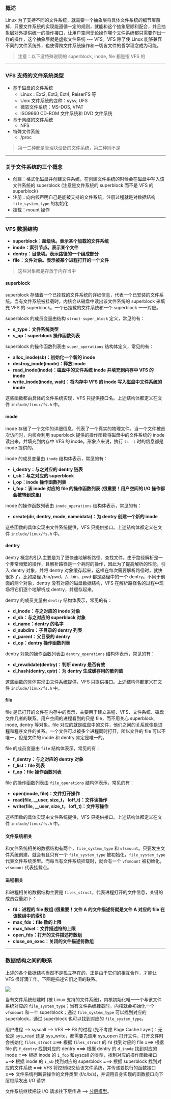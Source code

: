 ### 概述

Linux 为了支持不同的文件系统，就需要一个抽象层将具体文件系统的细节屏蔽掉，只要文件系统的实现能遵循一定的规则，就能和这个抽象层顺利配合，并且抽象层对外提供统一的操作接口，让用户空间无论操作哪个文件系统都只需要作出一样的操作，这个抽象层就是虚拟文件系统 --- VFS。VFS 除了使 Linux 能够兼容不同的文件系统外，也使得跨文件系统操作和一切皆文件的哲学理念成为可能。

> 注意：以下没特殊说明的 superblock, inode, file 都是指 VFS 的

---

### VFS 支持的文件系统类型

- 基于磁盘的文件系统
  - Linux：Ext2, Ext3, Ext4, ReiserFS 等
  - Unix 文件系统的变种：sysv, UFS
  - 微软文件系统：MS-DOS, VFAT
  - ISO9660 CD-ROM 文件系统和 DVD 文件系统
- 基于网络的文件系统
  - NFS
- 特殊文件系统
  - /proc

> 第一二种都是管理块设备的文件系统，第三种则不是

---

### 关于文件系统的三个概念

- 创建：格式化磁盘并创建文件系统，在创建文件系统的时候会在磁盘中写入该文件系统的 superblock (注意是文件系统的 superblock 而不是 VFS 的 superblock)
- 注册：向内核声明自己是能被支持的文件系统，注册过程就是对数据结构 `file_system_type` 的初始化
- 挂载：mount 操作

---

### VFS 数据结构

- **superblock：超级块。表示某个加载的文件系统**
- **inode：索引节点。表示某个文件**
- **dentry：目录项。表示路径的一个组成部分**
- **file：文件对象。表示被某个进程打开的一个文件**

> 这些对象都是存放于内存当中

#### superblock

superblock 存储着一个已挂载的文件系统的详细信息，代表一个已安装的文件系统。当有文件系统被挂载时，内核会从磁盘中读出该文件系统的 superblock 来填充 VFS 的 superblock。一个已挂载的文件系统和一个 superblock 一一对应。

superblock 的成员变量由结构 `struct super_block` 定义，常见的有：

- **s_type：文件系统类型**
- **s_op：superblock 操作函数列表**

superblock 的操作函数列表由 `super_operations` 结构体定义，常见的有：

- **alloc_inode(sb)：初始化一个新的 inode**
- **destroy_inode(inode)：释放 inode**
- **read_inode(inode)：磁盘中的文件系统 inode 并填充到内存中 VFS 的 inode**
- **write_inode(inode, wait)：将内存中 VFS 的 inode 写入磁盘中文件系统的 inode**

这些函数都由具体的文件系统实现，VFS 只提供接口名。上述结构体都定义在文件 `include/linux/fs.h` 中。

#### inode

inode 存储了一个文件的详细信息，代表了一个真实的物理文件。当一个文件被首次访问时，内核会利用 superblock 提供的操作函数将磁盘中的文件系统的 inode 读出来，并填充到内存中 VFS 的 inode。形象点来说，执行 `ls -l` 时的信息都是 inode 提供的。

inode 的成员变量由 `inode` 结构体表示，常见的有：

- **i_dentry：与之对应的 dentry 链表**
- **i_sb：与之对应的 superblock**
- **i_op：inode 操作函数列表**
- **i_fop：该 inode 对应的 file 的操作函数列表 (很重要！用户空间的 I/O 操作都会被转到这里)**

inode 的操作函数列表由 `inode_operations` 结构体表示，常见的有：

- **create(dir, dentry, mode, nameidata)：为 dentry 创建一个新的 inode**

这些函数的具体实现由文件系统提供，VFS 只提供接口。上述结构体都定义在文件 `include/linux/fs.h` 中。

#### dentry

dentry 概念的引入主要是为了更快速地解析路径、查找文件。由于路径解析是一个非常频繁的操作，且解析路径是一个耗时的操作，因此为了提高解析的性能，引入 dentry 对象，并将 dentry 对象缓存起来，这样在每次需要解析路径时，就快很多了。比如路径 /bin/pwd，/、bin、pwd 都是路径中的一个 dentry。不同于前面的两个对象，dentry 没有对应的磁盘数据结构，VFS 在解析路径名的过程中现场将它们逐个地解析成 dentry，并缓存起来。

dentry 的成员变量由 `dentry` 结构体表示，常见的有：

- **d_inode：与之对应的 inode 对象**
- **d_sb：与之对应的 superblock 对象**
- **d_name：dentry 的名字**
- **d_subdirs：子目录的 dentry 列表**
- **d_parent：父目录的 dentry**
- **d_op：dentry 操作函数列表**

dentry 对象的操作函数列表由 `dentry_operations` 结构体表示，常见的有：

- **d_revalidate(dentry)：判断 dentry 是否有效**
- **d_hash(dentry, qstr)：为 dentry 生成缓存用的散列值**

这些函数的具体实现由文件系统提供，VFS 只提供接口。上述结构体都定义在文件 `include/linux/fs.h` 中。

#### file

file 是已打开的文件在内存中的表示，主要用于建立进程、VFS、文件系统、磁盘文件几者的联系。用户空间的进程看到的只是 file，而不用关心 superblock, inode, dentry 等对象。file 对应的就是磁盘中的文件，他们之间的关系就像是进程和程序文件的关系。一个文件可以被多个进程同时打开，所以文件的 file 可以不唯一，但是文件的 inode 和 dentry 肯定是唯一的。

file 的成员变量由 `file` 结构体表示，常见的有：

- **f_dentry：与之对应的 dentry 对象**
- **f_list：file 列表**
- **f_op：file 操作函数列表**

file 的操作函数列表由 `file_operations` 结构体表示，常见的有：

- **open(inode, file)：文件打开操作**
- **read(file, __user, size_t， loff_t)：文件读操作**
- **write(file, __user, size_t， loff_t)：文件写操作**

这些函数的具体实现由文件系统提供，VFS 只提供接口。上述结构体都定义在文件 `include/linux/fs.h` 中。

#### 文件系统相关

和文件系统相关的数据结构有两个，`file_system_type` 和 `vfsmount`。只要发生文件系统创建，就会有且只有一个 `file_system_type` 被初始化，`file_system_type` 代表文件系统类型。而每当有文件系统挂载时，就会有一个 `vfsmount` 被初始化，`vfsmount` 代表挂载点。

#### 进程相关

和进程相关的数据结构主要是 `files_struct`，代表进程打开的文件信息，关键的成员变量如下：

- **fd：进程的 file 数组 (很重要！文件 A  的文件描述符就是文件 A 对应的 file 在该数组中的索引)**
- **max_fds：file 数的上限**
- **max_fdset：文件描述符的上限**
- **open_fds：打开的文件描述符数组**
- **close_on_exec：关闭的文件描述符数组**

---

### 数据结构之间的联系

上述的各个数据结构当然不是孤立存在的，正是由于它们的相互合作，才能让 VFS 很好滴工作。下图是描述它们之间的联系。

![](https://raw.githubusercontent.com/hsxhr-10/picture/master/VFS%E6%95%B0%E6%8D%AE%E7%BB%93%E6%9E%84%E4%B9%8B%E9%97%B4%E7%9A%84%E8%81%94%E7%B3%BB.jpg)

当有文件系统创建时 (被 Linux 支持的文件系统)，内核初始化唯一一个与该文件系统对应的 `file_system_type`；当有文件系统挂载时，内核就会初始化一个 `vfsmount` 和一个 superblock；通过 `file_system_type` 可以找到对应的 superblock，通过 superblock 也可以找到对应的 `file_system_type`。

用户进程 --> syscall --> VFS --> FS 的过程 (先不考虑 Page Cache Layer)：无论是 sys_read 还是 sys_write，都需要先调用 sys_open 打开文件，打开文件时会初始化 `files_struct` **===>**  根据 `files_struct` 的 `fd` 找到对应的 file **===>** 根据 file 的 `f_dentry` 找到对应的 dentry **===>** 根据 dentry 的 `d_inode` 找到对应的 inode **===>** 根据 inode 的 `i_fop` 和syscall 的类型，找到对应的操作函数接口 **===>** 根据 inode 的 `i_sb` 找到对应的 superblock **===>** 根据 superblock 找到对应的文件系统 **===>** VFS 将控制权交给该文件系统，并传递要执行的函数接口 **===>** 文件系统判断要操作的文件类型 (f/c/b/s)，并调用自身实现的函数接口向下层继续发出 I/O 请求

文件系统继续把该 I/O 请求往下层传递 --> [分层模型](https://raw.githubusercontent.com/hsxhr-10/picture/master/%E5%9D%97%E8%AE%BE%E5%A4%87%E5%88%86%E5%B1%82%E5%9B%BE2.jpg)。
